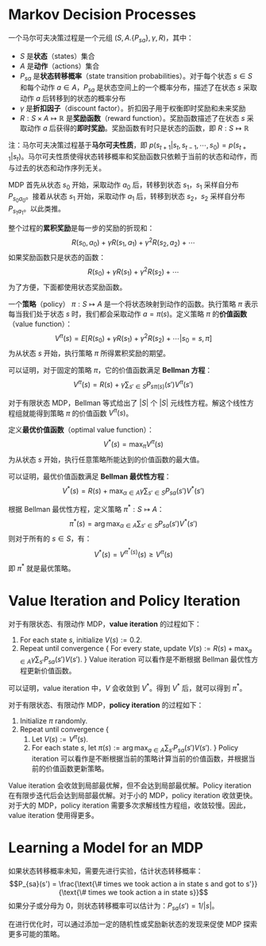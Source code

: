 # Markov Decision Processes
一个马尔可夫决策过程是一个元组 $(S, A. \{P_{sa}\}, \gamma, R)$，其中：
- $S$ 是**状态**（states）集合
- $A$ 是**动作**（actions）集合
- $P_{sa}$ 是**状态转移概率**（state transition probabilities）。对于每个状态 $s \in S$ 和每个动作 $a \in A$，$P_{sa}$ 是状态空间上的一个概率分布，描述了在状态 $s$ 采取动作 $a$ 后转移到的状态的概率分布
- $\gamma$ 是**折扣因子**（discount factor）。折扣因子用于权衡即时奖励和未来奖励
- $R: S \times A \mapsto \mathbb{R}$ 是**奖励函数**（reward function）。奖励函数描述了在状态 $s$ 采取动作 $a$ 后获得的**即时奖励**。奖励函数有时只是状态的函数，即 $R: S \mapsto \mathbb{R}$

注：马尔可夫决策过程基于**马尔可夫性质**，即 $p(s_{t + 1} | s_t, s_{t - 1}, \cdots, s_0) = p(s_{t + 1} | s_t)$。马尔可夫性质使得状态转移概率和奖励函数只依赖于当前的状态和动作，而与过去的状态和动作序列无关。

MDP 首先从状态 $s_0$ 开始，采取动作 $a_0$ 后，转移到状态 $s_1$，$s_1$ 采样自分布 $P_{s_0 a_0}$。接着从状态 $s_1$ 开始，采取动作 $a_1$ 后，转移到状态 $s_2$，$s_2$ 采样自分布 $P_{s_1 a_1}$。以此类推。

整个过程的**累积奖励**是每一步的奖励的折现和：
$$R(s_0, a_0) + \gamma R(s_1, a_1) + \gamma^2 R(s_2, a_2) + \cdots$$
如果奖励函数只是状态的函数：
$$R(s_0) + \gamma R(s_1) + \gamma^2 R(s_2) + \cdots$$
为了方便，下面都使用状态奖励函数。

一个**策略**（policy） $\pi: S \mapsto A$ 是一个将状态映射到动作的函数。执行策略 $\pi$ 表示每当我们处于状态 $s$ 时，我们都会采取动作 $a = \pi(s)$。定义策略 $\pi$ 的**价值函数**（value function）：
$$V^\pi(s) = E[R(s_0) + \gamma R(s_1) + \gamma^2 R(s_2) + \cdots | s_0 = s, \pi]$$
为从状态 $s$ 开始，执行策略 $\pi$ 所得累积奖励的期望。

可以证明，对于固定的策略 $\pi$，它的价值函数满足 **Bellman 方程**：
$$V^\pi(s) = R(s) + \gamma \sum_{s' \in S} P_{s \pi(s)}(s') V^\pi(s')$$

对于有限状态 MDP，Bellman 等式给出了 $|S|$ 个 $|S|$ 元线性方程。解这个线性方程组就能得到策略 $\pi$ 的价值函数 $V^\pi(s)$。

定义**最优价值函数**（optimal value function）：
$$V^*(s) = \max_\pi V^\pi (s)$$
为从状态 $s$ 开始，执行任意策略所能达到的价值函数的最大值。

可以证明，最优价值函数满足 **Bellman 最优性方程**：
$$V^*(s) = R(s) + \max_{\alpha \in A} \gamma \sum_{s' \in S} P_{sa}(s') V^*(s')$$

根据 Bellman 最优性方程，定义策略 $\pi^*: S \mapsto A$：
$$\pi^*(s) = \arg\max_{\alpha \in A} \sum_{s' \in S} P_{sa}(s') V^*(s')$$
则对于所有的 $s \in S$，有：
$$V^*(s) = V^{\pi^*(s)}(s) \geq V^\pi(s)$$
即 $\pi^*$ 就是最优策略。

# Value Iteration and Policy Iteration
对于有限状态、有限动作 MDP，**value iteration** 的过程如下：
1. For each state $s$, initialize $V (s) := 0.2$. 
2. Repeat until convergence { 
	For every state, update $V(s) := R(s) + \max_{a \in A} \gamma \sum_{s'} P_{sa}(s') V (s')$.
	}
Value iteration 可以看作是不断根据 Bellman 最优性方程更新价值函数。

可以证明，value iteration 中，$V$ 会收敛到 $V^*$。得到 $V^*$ 后，就可以得到 $\pi^*$。

对于有限状态、有限动作 MDP，**policy iteration** 的过程如下：
1. Initialize $\pi$ randomly. 
2. Repeat until convergence { 
	1. Let $V(s) := V^\pi(s)$. 
	2. For each state $s$, let $π(s) := \arg\max_{a \in A} \sum_{s'} P_{sa}(s') V(s')$. 
	}
Policy iteration 可以看作是不断根据当前的策略计算当前的价值函数，并根据当前的价值函数更新策略。

Value iteration 会收敛到局部最优解，但不会达到局部最优解。Policy iteration 在有限步迭代后会达到局部最优解。对于小的 MDP，policy iteration 收敛更快。对于大的 MDP，policy iteration 需要多次求解线性方程组，收敛较慢。因此，value iteration 使用得更多。

# Learning a Model for an MDP
如果状态转移概率未知，需要先进行实验，估计状态转移概率：
$$P_{sa}(s') = \frac{\text{\# times we took action a in state s and got to s'}}{\text{\# times we took action a in state s}}$$
如果分子或分母为 0，则状态转移概率可以估计为：$P_{sa}(s') = 1 / |s|$。

在进行优化时，可以通过添加一定的随机性或奖励新状态的发现来促使 MDP 探索更多可能的策略。


